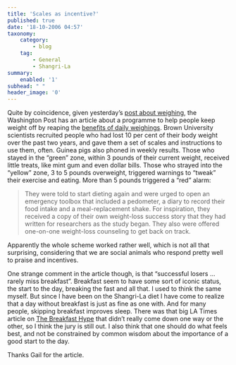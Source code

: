 ```yaml
---
title: 'Scales as incentive?'
published: true
date: '18-10-2006 04:57'
taxonomy:
    category:
        - blog
    tag:
        - General
        - Shangri-La
summary:
    enabled: '1'
subhead: " "
header_image: '0'
---
```


Quite by coincidence, given yesterday’s [post about weighing](http://jeremycherfas.net/blog/food-news-15/), the Washington Post has an article about a programme to help people keep weight off by reaping the [benefits of daily weighings](https://www.washingtonpost.com/wp-dyn/content/article/2006/10/16/AR2006101600942.html). Brown University scientists recruited people who had lost 10 per cent of their body weight over the past two years, and gave them a set of scales and instructions to use them, often. Guinea pigs also phoned in weekly results. Those who stayed in the “green” zone, within 3 pounds of their current weight, received little treats, like mint gum and even dollar bills. Those who strayed into the “yellow” zone, 3 to 5 pounds overweight, triggered warnings to “tweak” their exercise and eating. More than 5 pounds triggered a “red” alarm: 

> They were told to start dieting again and were urged to open an emergency toolbox that included a pedometer, a diary to record their food intake and a meal-replacement shake. For inspiration, they received a copy of their own weight-loss success story that they had written for researchers as the study began. They also were offered one-on-one weight-loss counseling to get back on track.

Apparently the whole scheme worked rather well, which is not all that surprising, considering that we are social animals who respond pretty well to praise and incentives.

One strange comment in the article though, is that “successful losers ... rarely miss breakfast”. Breakfast seem to have some sort of iconic status, the start to the day, breaking the fast and all that. I used to think the same myself. But since I have been on the Shangri-La diet I have come to realize that a day without breakfast is just as fine as one with. And for many people, skipping breakfast improves sleep. There was that big LA Times article on [The Breakfast Hype](https://www.latimes.com/archives/la-xpm-2006-sep-18-he-breakfast18-story.html) that didn’t really come down one way or the other, so I think the jury is still out. I also think that one should do what feels best, and not be constrained by common wisdom about the importance of a good start to the day.

Thanks Gail for the article.
